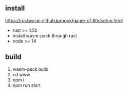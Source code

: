 ## install

https://rustwasm.github.io/book/game-of-life/setup.html

* rust >= 1.50
* install wasm-pack through rust
* node >= 14

## build

1. wasm-pack build
2. cd www
3. npm i
4. npm run start
